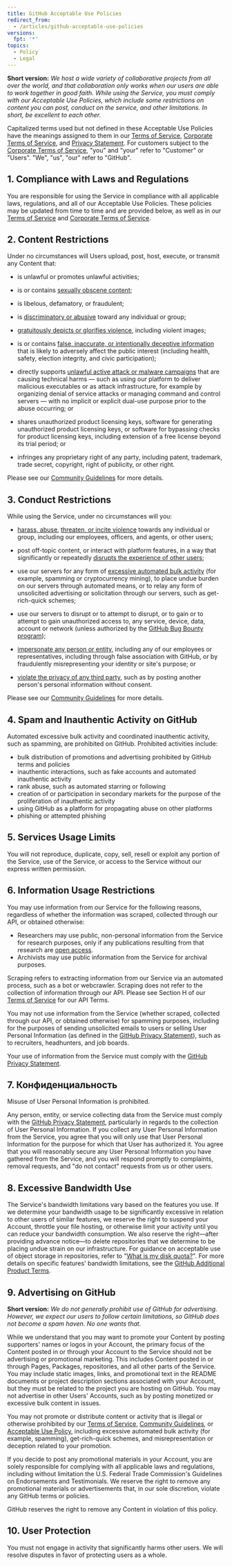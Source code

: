 ```yaml
---
title: GitHub Acceptable Use Policies
redirect_from:
  - /articles/github-acceptable-use-policies
versions:
  fpt: '*'
topics:
  - Policy
  - Legal
---
```


**Short version:** _We host a wide variety of collaborative projects from all over the world, and that collaboration only works when our users are able to work together in good faith. While using the Service, you must comply with our Acceptable Use Policies, which include some restrictions on content you can post, conduct on the service, and other limitations. In short, be excellent to each other._

Capitalized terms used but not defined in these Acceptable Use Policies have the meanings assigned to them in our [Terms of Service](/articles/github-terms-of-service), [Corporate Terms of Service](/articles/github-corporate-terms-of-service), and [Privacy Statement](/articles/github-privacy-statement). For customers subject to the [Corporate Terms of Service](/articles/github-corporate-terms-of-service), "you" and "your" refer to "Customer" or "Users". "We", "us", "our" refer to "GitHub".

## 1. Compliance with Laws and Regulations
You are responsible for using the Service in compliance with all applicable laws, regulations, and all of our Acceptable Use Policies. These policies may be updated from time to time and are provided below, as well as in our [Terms of Service](/articles/github-terms-of-service) and [Corporate Terms of Service](/articles/github-corporate-terms-of-service).

## 2. Content Restrictions
Under no circumstances will Users upload, post, host, execute, or transmit any Content that:

- is unlawful or promotes unlawful activities;

- is or contains [sexually obscene content](/github/site-policy/github-community-guidelines#sexually-obscene-content);

- is libelous, defamatory, or fraudulent;

- is [discriminatory or abusive](/github/site-policy/github-community-guidelines#hate-speech-and-discrimination) toward any individual or group;

- [gratuitously depicts or glorifies violence](/github/site-policy/github-community-guidelines#gratuitously-violent-content), including violent images;

- is or contains [false, inaccurate, or intentionally deceptive information](/github/site-policy/github-community-guidelines#misinformation-and-disinformation) that is likely to adversely affect the public interest (including health, safety, election integrity, and civic participation);

- directly supports [unlawful active attack or malware campaigns](/github/site-policy/github-community-guidelines#active-malware-or-exploits) that are causing technical harms — such as using our platform to deliver malicious executables or as attack infrastructure, for example by organizing denial of service attacks or managing command and control servers — with no implicit or explicit dual-use purpose prior to the abuse occurring; or

- shares unauthorized product licensing keys, software for generating unauthorized product licensing keys, or software for bypassing checks for product licensing keys, including extension of a free license beyond its trial period; or

- infringes any proprietary right of any party, including patent, trademark, trade secret, copyright, right of publicity, or other right.

Please see our [Community Guidelines](/github/site-policy/github-community-guidelines#what-is-not-allowed) for more details.

## 3. Conduct Restrictions
While using the Service, under no circumstances will you:

- [harass, abuse](/github/site-policy/github-community-guidelines#bullying-and-harassment), [threaten, or incite violence](/github/site-policy/github-community-guidelines#threats-of-violence) towards any individual or group, including our employees, officers, and agents, or other users;

- post off-topic content, or interact with platform features, in a way that significantly or repeatedly [disrupts the experience of other users](/github/site-policy/github-community-guidelines#disrupting-the-experience-of-other-users);

- use our servers for any form of [excessive automated bulk activity](/github/site-policy/github-acceptable-use-policies#4-spam-and-inauthentic-activity-on-github) (for example, spamming or cryptocurrency mining), to place undue burden on our servers through automated means, or to relay any form of unsolicited advertising or solicitation through our servers, such as get-rich-quick schemes;

- use our servers to disrupt or to attempt to disrupt, or to gain or to attempt to gain unauthorized access to, any service, device, data, account or network (unless authorized by the [GitHub Bug Bounty program](https://bounty.github.com));

- [impersonate any person or entity](/github/site-policy/github-community-guidelines#impersonation), including any of our employees or representatives, including through false association with GitHub, or by fraudulently misrepresenting your identity or site's purpose; or

- [violate the privacy of any third party](/github/site-policy/github-community-guidelines#doxxing-and-invasion-of-privacy), such as by posting another person's personal information without consent.

Please see our [Community Guidelines](/github/site-policy/github-community-guidelines#what-is-not-allowed) for more details.

## 4. Spam and Inauthentic Activity on GitHub
Automated excessive bulk activity and coordinated inauthentic activity, such as spamming, are prohibited on GitHub. Prohibited activities include:
* bulk distribution of promotions and advertising prohibited by GitHub terms and policies
* inauthentic interactions, such as fake accounts and automated inauthentic activity
* rank abuse, such as automated starring or following
* creation of or participation in secondary markets for the purpose of the proliferation of inauthentic activity
* using GitHub as a platform for propagating abuse on other platforms
* phishing or attempted phishing

## 5. Services Usage Limits
You will not reproduce, duplicate, copy, sell, resell or exploit any portion of the Service, use of the Service, or access to the Service without our express written permission.

## 6. Information Usage Restrictions
You may use information from our Service for the following reasons, regardless of whether the information was scraped, collected through our API, or obtained otherwise:

-  Researchers may use public, non-personal information from the Service for research purposes, only if any publications resulting from that research are [open access](https://en.wikipedia.org/wiki/Open_access).
-  Archivists may use public information from the Service for archival purposes.

Scraping refers to extracting information from our Service via an automated process, such as a bot or webcrawler. Scraping does not refer to the collection of information through our API. Please see Section H of our [Terms of Service](/articles/github-terms-of-service#h-api-terms) for our API Terms.

You may not use information from the Service (whether scraped, collected through our API, or obtained otherwise) for spamming purposes, including for the purposes of sending unsolicited emails to users or selling User Personal Information (as defined in the [GitHub Privacy Statement](/github/site-policy/github-privacy-statement)), such as to recruiters, headhunters, and job boards.

Your use of information from the Service must comply with the [GitHub Privacy Statement](/github/site-policy/github-privacy-statement).

## 7. Конфиденциальность
Misuse of User Personal Information is prohibited.

Any person, entity, or service collecting data from the Service must comply with the [GitHub Privacy Statement](/articles/github-privacy-statement), particularly in regards to the collection of User Personal Information. If you collect any User Personal Information from the Service, you agree that you will only use that User Personal Information for the purpose for which that User has authorized it. You agree that you will reasonably secure any User Personal Information you have gathered from the Service, and you will respond promptly to complaints, removal requests, and "do not contact" requests from us or other users.

## 8. Excessive Bandwidth Use
The Service's bandwidth limitations vary based on the features you use. If we determine your bandwidth usage to be significantly excessive in relation to other users of similar features, we reserve the right to suspend your Account, throttle your file hosting, or otherwise limit your activity until you can reduce your bandwidth consumption. We also reserve the right—after providing advance notice—to delete repositories that we determine to be placing undue strain on our infrastructure. For guidance on acceptable use of object storage in repositories, refer to "[What is my disk quota?](/github/managing-large-files/what-is-my-disk-quota)". For more details on specific features' bandwidth limitations, see the [GitHub Additional Product Terms](/github/site-policy/github-additional-product-terms).

## 9. Advertising on GitHub
**Short version:** *We do not generally prohibit use of GitHub for advertising. However, we expect our users to follow certain limitations, so GitHub does not become a spam haven. No one wants that.*

While we understand that you may want to promote your Content by posting supporters' names or logos in your Account, the primary focus of the Content posted in or through your Account to the Service should not be advertising or promotional marketing. This includes Content posted in or through Pages, Packages, repositories, and all other parts of the Service. You may include static images, links, and promotional text in the README documents or project description sections associated with your Account, but they must be related to the project you are hosting on GitHub. You may not advertise in other Users' Accounts, such as by posting monetized or excessive bulk content in issues.

You may not promote or distribute content or activity that is illegal or otherwise prohibited by our [Terms of Service](/github/site-policy/github-terms-of-service/), [Community Guidelines](/github/site-policy/github-community-guidelines/), or [Acceptable Use Policy](/github/site-policy/github-acceptable-use-policies/), including excessive automated bulk activity (for example, spamming), get-rich-quick schemes, and misrepresentation or deception related to your promotion.

If you decide to post any promotional materials in your Account, you are solely responsible for complying with all applicable laws and regulations, including without limitation the U.S. Federal Trade Commission's Guidelines on Endorsements and Testimonials. We reserve the right to remove any promotional materials or advertisements that, in our sole discretion, violate any GitHub terms or policies.

GitHub reserves the right to remove any Content in violation of this policy.

## 10. User Protection
You must not engage in activity that significantly harms other users. We will resolve disputes in favor of protecting users as a whole.
